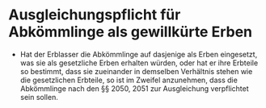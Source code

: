 # Ausgleichungspflicht für Abkömmlinge als gewillkürte Erben

- Hat der Erblasser die Abkömmlinge auf dasjenige als Erben eingesetzt, was sie als gesetzliche Erben erhalten würden, oder hat er ihre Erbteile so bestimmt, dass sie zueinander in demselben Verhältnis stehen wie die gesetzlichen Erbteile, so ist im Zweifel anzunehmen, dass die Abkömmlinge nach den §§ 2050, 2051 zur Ausgleichung verpflichtet sein sollen.

